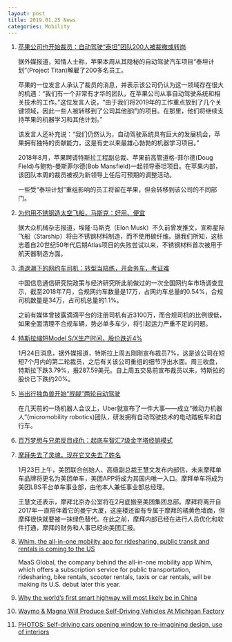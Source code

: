 ```yaml
---
layout: post
title: 2019.01.25 News
categories: Mobility
---
```


1. [苹果公司也开始裁员：自动驾驶“泰坦”团队200人被裁撤或转岗](https://www.huxiu.com/article/282671.html)

    据外媒报道，知情人士称，苹果本周从其隐秘的自动驾驶汽车项目“泰坦计划”(Project Titan)解雇了200多名员工。

    苹果的一位发言人承认了裁员的消息，并表示该公司仍认为这一领域存在很大的机遇：“我们有一个非常有才华的团队，在苹果公司从事自动驾驶系统和相关技术的工作。”这位发言人说，“由于我们将2019年的工作重点放到了几个关键领域，因此一些人被转移到了公司其他部门的项目。在那里，他们将继续支持苹果的机器学习和其他计划。”

    该发言人还补充说：“我们仍然认为，自动驾驶系统具有巨大的发展机会，苹果拥有独特的贡献能力，这是有史以来最雄心勃勃的机器学习项目。”

    2018年8月，苹果聘请特斯拉工程副总裁、苹果前高管道格-菲尔德(Doug Field)与鲍勃-曼斯菲尔德(Bob Mansfield)一起领导泰坦项目。在苹果内部，该团队本周的裁员被视为新领导上任后可预期的调整活动。

    一些受“泰坦计划”重组影响的员工将留在苹果，但会转移到该公司的不同部门。

2. [为何用不锈钢造太空飞船，马斯克：好用、便宜](https://www.huxiu.com/article/282732.html)

    据大众机械杂志报道，埃隆·马斯克（Elon Musk）不久前曾发推文，宣称星际飞船（Starship）将由不锈钢材料制造，而不使用碳纤维。据我们所知，这标志着自20世纪50年代后期Atlas项目的失败尝试以来，不锈钢材料首次被用于航天器制造方面。

3. [清退潮下的网约车司机：转型当陪练，开会务车，考证难](https://36kr.com/p/5173885.html)

    中国信息通信研究院政策与经济研究所此前做过的一次全国网约车市场调查显示，截至2018年7月，合规网约车数量是17万，占网约车总量的0.54%，合规司机数量是34万，占司机总量的1.1%。

    之前有媒体曾披露滴滴平台的注册司机有近3100万，而合规司机的比例很低，如果全面清理不合规车辆，势必单多车少，将引起运力严重不足的问题。

4. [特斯拉缩短Model S/X生产时间，股价跌近4%](https://36kr.com/p/5173890.html)

    1月24日消息，据外媒报道，特斯拉上周五刚刚宣布裁员7%，这是该公司在短短7个月内的第二轮裁员，之后有关该公司重组的细节浮出水面。周三收盘，特斯拉下跌3.79%，报287.59美元。自上周五交易前宣布裁员以来，特斯拉的股价已下跌约20%。

5. [当出行独角兽开始“觊觎”两轮自动驾驶](https://36kr.com/p/5173863.html)

    在几天前的一场机器人会议上，Uber就宣布了一件大事——成立“微动力机器人”(micromobility robotics)团队，研发拥有自动驾驶技术的电动踏板车和自行车。

6. [百万梦想与兄弟反目成仇：起底车智汇7级金字塔经销模式](https://36kr.com/p/5173923.html)

7. [摩拜失去了灵魂，现在它又失去了姓名](https://36kr.com/p/5174189.html)

    1月23日上午，美团联合创始人、高级副总裁王慧文发布内部信，未来摩拜单车品牌将更名为美团单车，美团APP将成为其国内唯一入口。摩拜单车将成为美团LBS平台单车事业部，由他本人兼任事业部总经理。

    王慧文还表示，摩拜北京办公室将在2月底搬至美团集团总部。摩拜将离开自2017年一直陪伴着它的曼宁大厦，这座楼还留有专属于摩拜的橘黄色墙面，但摩拜很快就要被一抹绿色替代。在此之前，摩拜内部已经在进行人员优化和软件打通，摩拜的财务和人事已经向美团汇报。

8. [Whim, the all-in-one mobility app for ridesharing, public transit and rentals is coming to the US](https://techcrunch.com/2019/01/24/whim-the-all-in-one-mobility-app-for-ride-sharing-public-transit-and-rentals-is-coming-to-the-us/)

    MaaS Global, the company behind the all-in-one mobility app Whim, which offers a subscription service for public transportation, ridesharing, bike rentals, scooter rentals, taxis or car rentals, will be making its U.S. debut later this year.

9. [Why the world’s first smart highway will most likely be in China](https://techcrunch.com/2019/01/24/why-the-worlds-first-smart-highway-will-most-likely-be-in-china/)

10. [Waymo & Magna Will Produce Self-Driving Vehicles At Michigan Factory](https://cleantechnica.com/2019/01/23/waymo-magna-will-produce-self-driving-vehicles-at-michigan-factory/)

11. [PHOTOS: Self-driving cars opening window to re-imagining design, use of interiors](https://abc7news.com/automotive/self-driving-cars-opening-window-to-re-imagining-design-use-of-interiors/5102939/)